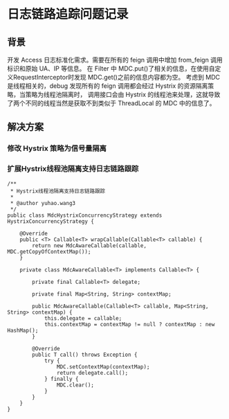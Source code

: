 # 日志链路追踪问题记录

## 背景

开发 Access 日志标准化需求。需要在所有的 feign 调用中增加 from_feign 调用标识和原始 UA、IP 等信息。
在 Filter 中 MDC.put()了相关的信息，在使用自定义RequestInterceptor时发现 MDC.get()之前的信息内容都为空。
考虑到 MDC 是线程相关的，debug 发现所有的 feign 调用都会经过 Hystrix 的资源隔离策略，当策略为线程池隔离时，
调用接口会由 Hystrix 的线程池来处理，这就导致了两个不同的线程当然是获取不到类似于 ThreadLocal 的 MDC 中的信息了。

## 解决方案

### 修改 Hystrix 策略为信号量隔离

### 扩展Hystrix线程池隔离支持日志链路跟踪
```
/**
 * Hystrix线程池隔离支持日志链路跟踪
 *
 * @author yuhao.wang3
 */
public class MdcHystrixConcurrencyStrategy extends HystrixConcurrencyStrategy {

    @Override
    public <T> Callable<T> wrapCallable(Callable<T> callable) {
        return new MdcAwareCallable(callable, MDC.getCopyOfContextMap());
    }

    private class MdcAwareCallable<T> implements Callable<T> {

        private final Callable<T> delegate;

        private final Map<String, String> contextMap;

        public MdcAwareCallable(Callable<T> callable, Map<String, String> contextMap) {
            this.delegate = callable;
            this.contextMap = contextMap != null ? contextMap : new HashMap();
        }

        @Override
        public T call() throws Exception {
            try {
                MDC.setContextMap(contextMap);
                return delegate.call();
            } finally {
                MDC.clear();
            }
        }
    }
}
```
